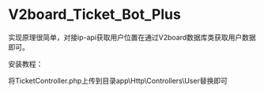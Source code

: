 # V2board_Ticket_Bot_Plus

实现原理很简单，对接ip-api获取用户位置在通过V2board数据库类获取用户数据即可。

安装教程：

将TicketController.php上传到目录app\Http\Controllers\User替换即可
